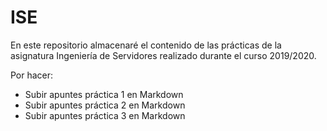# ISE

En este repositorio almacenaré el contenido de las prácticas de la asignatura Ingeniería de Servidores realizado durante el curso 2019/2020.

Por hacer:

- Subir apuntes práctica 1 en Markdown
- Subir apuntes práctica 2 en Markdown
- Subir apuntes práctica 3 en Markdown
